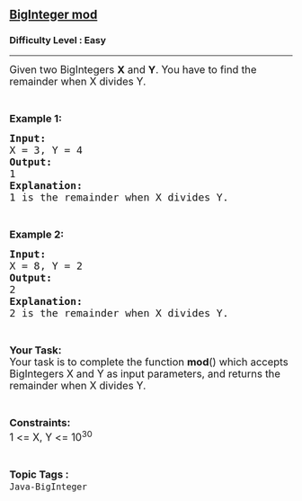 <h2><a href="https://www.geeksforgeeks.org/problems/biginteger-mod/1?page=1&sprint=c1f6805a80338feef555ab2dc30ca1ef&sortBy=submissions">BigInteger mod</a></h2><h3>Difficulty Level : Easy</h3><hr><div class="problems_problem_content__Xm_eO"><p><span style="font-size:18px">Given two BigIntegers <strong>X</strong> and <strong>Y</strong>. You have to&nbsp;find the remainder when X divides Y.</span></p>

<p>&nbsp;</p>

<p><span style="font-size:18px"><strong>Example 1:</strong></span></p>

<pre><span style="font-size:18px"><strong>Input:</strong>
X = 3, Y = 4
<strong>Output:</strong>
1
<strong>Explanation:
</strong>1 is the remainder when X divides Y.</span></pre>

<p>&nbsp;</p>

<p><span style="font-size:18px"><strong>Example 2:</strong></span></p>

<pre><span style="font-size:18px"><strong>Input:</strong>
X = 8, Y = 2 
<strong>Output:</strong>
2
<strong>Explanation:
</strong>2 is the remainder when X divides Y.</span></pre>

<p>&nbsp;</p>

<p><span style="font-size:18px"><strong>Your Task:</strong><br>
Your task is to complete the function <strong>mod</strong>() which accepts BigIntegers X&nbsp;and Y&nbsp;as input parameters, and returns the remainder when X divides Y.</span></p>

<p>&nbsp;</p>

<p><span style="font-size:18px"><strong>Constraints:</strong><br>
1 &lt;= X, Y &lt;= 10<sup>30</sup></span></p>
</div><br><p><span style=font-size:18px><strong>Topic Tags : </strong><br><code>Java-BigInteger</code>&nbsp;